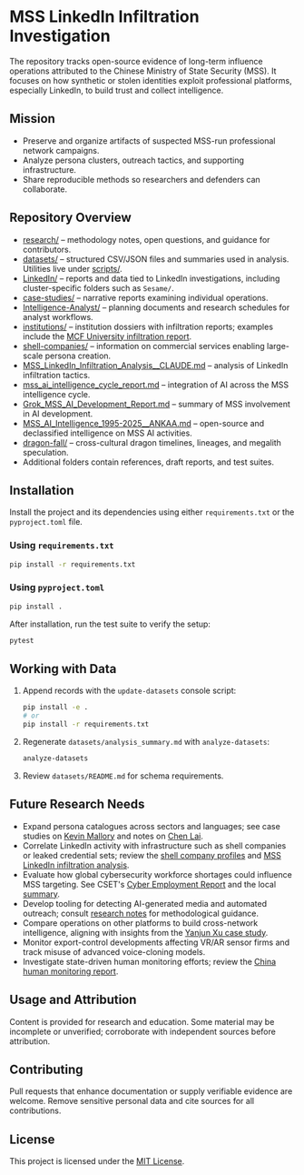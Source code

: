 # MSS LinkedIn Infiltration Investigation

The repository tracks open-source evidence of long-term influence operations attributed to the Chinese Ministry of State Security (MSS). It focuses on how synthetic or stolen identities exploit professional platforms, especially LinkedIn, to build trust and collect intelligence.

## Mission

- Preserve and organize artifacts of suspected MSS-run professional network campaigns.
- Analyze persona clusters, outreach tactics, and supporting infrastructure.
- Share reproducible methods so researchers and defenders can collaborate.

## Repository Overview

- [research/](research/) – methodology notes, open questions, and guidance for contributors.
- [datasets/](datasets/) – structured CSV/JSON files and summaries used in analysis. Utilities live under [scripts/](scripts/).
- [LinkedIn/](LinkedIn/) – reports and data tied to LinkedIn investigations, including cluster-specific folders such as `Sesame/`.
- [case-studies/](case-studies/) – narrative reports examining individual operations.
- [Intelligence-Analyst/](Intelligence-Analyst/) – planning documents and research schedules for analyst workflows.
- [institutions/](institutions/) – institution dossiers with infiltration reports; examples include the [MCF University infiltration report](MCF_University_Infiltration_Report.md).
- [shell-companies/](shell-companies/) – information on commercial services enabling large-scale persona creation.
- [MSS_LinkedIn_Infiltration_Analysis__CLAUDE.md](MSS_LinkedIn_Infiltration_Analysis__CLAUDE.md) – analysis of LinkedIn infiltration tactics.
- [mss_ai_intelligence_cycle_report.md](research/mss_ai_intelligence_cycle_report.md) – integration of AI across the MSS intelligence cycle.
- [Grok_MSS_AI_Development_Report.md](Grok_MSS_AI_Development_Report.md) – summary of MSS involvement in AI development.
- [MSS_AI_Intelligence_1995-2025__ANKAA.md](MSS_AI_Intelligence_1995-2025__ANKAA.md) – open-source and declassified intelligence on MSS AI activities.
- [dragon-fall/](dragon-fall/) – cross-cultural dragon timelines, lineages, and megalith speculation.
- Additional folders contain references, draft reports, and test suites.

## Installation

Install the project and its dependencies using either `requirements.txt` or the
`pyproject.toml` file.

### Using `requirements.txt`

```bash
pip install -r requirements.txt
```

### Using `pyproject.toml`

```bash
pip install .
```

After installation, run the test suite to verify the setup:

```bash
pytest
```

## Working with Data

1. Append records with the `update-datasets` console script:

   ```bash
   pip install -e .
   # or
   pip install -r requirements.txt

   ```

2. Regenerate `datasets/analysis_summary.md` with `analyze-datasets`:

   ```bash
   analyze-datasets
   ```

3. Review `datasets/README.md` for schema requirements.

## Future Research Needs

- Expand persona catalogues across sectors and languages; see case studies on [Kevin Mallory](case-studies/kevin-mallory/) and notes on [Chen Lai](case-studies/chen-lai/notes.md).
- Correlate LinkedIn activity with infrastructure such as shell companies or leaked credential sets; review the [shell company profiles](shell-companies/README.md) and [MSS LinkedIn infiltration analysis](MSS_LinkedIn_Infiltration_Analysis__CLAUDE.md).
- Evaluate how global cybersecurity workforce shortages could influence MSS targeting. See CSET's [Cyber Employment Report](https://cset.georgetown.edu/wp-content/uploads/t0231_cyber_employment_report_EN.pdf) and the local [summary](research/cyber_employment_report_summary.md).
- Develop tooling for detecting AI-generated media and automated outreach; consult [research notes](research/README.md) for methodological guidance.
- Compare operations on other platforms to build cross-network intelligence, aligning with insights from the [Yanjun Xu case study](case-studies/yanjun-xu/).
- Monitor export-control developments affecting VR/AR sensor firms and track misuse of advanced voice-cloning models.
- Investigate state-driven human monitoring efforts; review the [China human monitoring report](research/china_human_monitoring_report.md).

## Usage and Attribution

Content is provided for research and education. Some material may be incomplete or unverified; corroborate with independent sources before attribution.

## Contributing

Pull requests that enhance documentation or supply verifiable evidence are welcome. Remove sensitive personal data and cite sources for all contributions.

## License

This project is licensed under the [MIT License](LICENSE).
